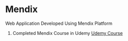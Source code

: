 # Mendix
Web Application Developed Using Mendix Platform

1. Completed Mendix Course in Udemy [Udemy Course](https://github.com/konman01/Mendix/blob/main/Tutorials/UdemyCourse.md)
